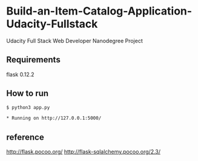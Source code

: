 # Build-an-Item-Catalog-Application-Udacity-Fullstack
Udacity Full Stack Web Developer Nanodegree Project

## Requirements
flask 0.12.2

## How to run
```bash
$ python3 app.py 

* Running on http://127.0.0.1:5000/
```

## reference
http://flask.pocoo.org/
http://flask-sqlalchemy.pocoo.org/2.3/